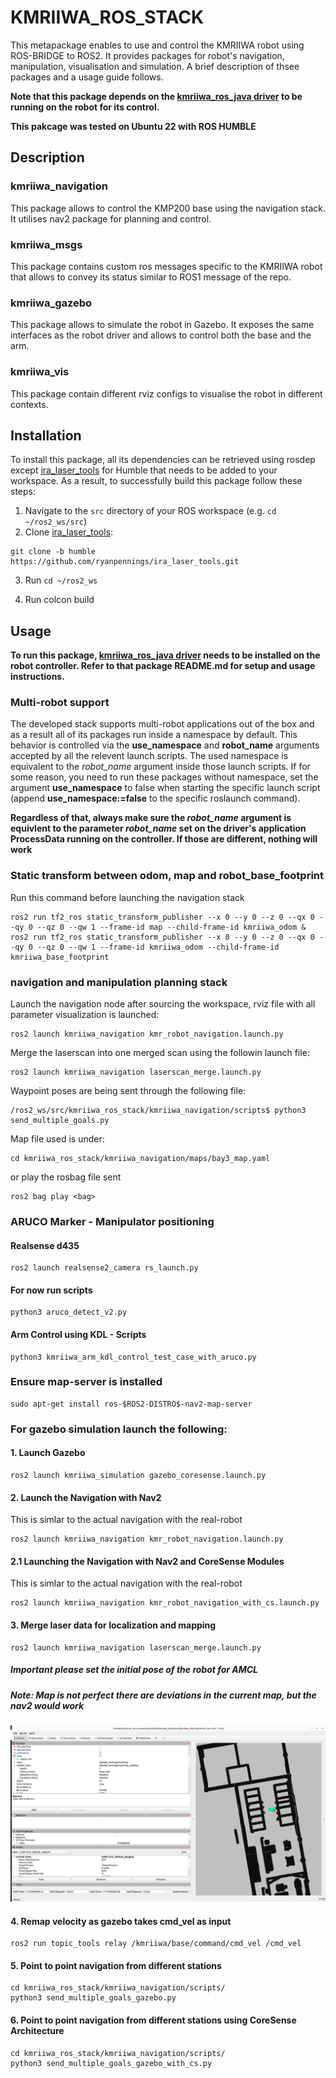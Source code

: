 # KMRIIWA_ROS_STACK
This metapackage enables to use and control the KMRIIWA robot using ROS-BRIDGE to ROS2. It provides packages for robot's navigation, manipulation, visualisation and simulation. A brief description of thsee packages and a usage guide follows. 

**Note that this package depends on the [kmriiwa_ros_java driver](https://github.com/stoic-roboticist/kmriiwa_ros_java) to be running on the robot for its control.**

**This pakcage was tested on Ubuntu 22 with ROS HUMBLE**

## Description

### kmriiwa_navigation
This package allows to control the KMP200 base using the navigation stack. It utilises nav2 package for planning and control.

### kmriiwa_msgs
This package contains custom ros messages specific to the KMRIIWA robot that allows to convey its status similar to ROS1 message of the repo.

### kmriiwa_gazebo
This package allows to simulate the robot in Gazebo. It exposes the same interfaces as the robot driver and allows to control both the base and the arm.

### kmriiwa_vis
This package contain different rviz configs to visualise the robot in different contexts.


## Installation
To install this package, all its dependencies can be retrieved using rosdep except [ira_laser_tools](https://github.com/ryanpennings/ira_laser_tools) for Humble that needs to be added to your workspace. As a result, to successfully build this package follow these steps:
1. Navigate to the `src` directory of your ROS workspace (e.g. `cd ~/ros2_ws/src`)
2. Clone [ira_laser_tools](https://github.com/ryanpennings/ira_laser_tools):
```
git clone -b humble https://github.com/ryanpennings/ira_laser_tools.git
```
3. Run `cd ~/ros2_ws`

4. Run colcon build

## Usage

**To run this package, [kmriiwa_ros_java driver](https://github.com/stoic-roboticist/kmriiwa_ros_java) needs to be installed on the robot controller. Refer to that package README.md for setup and usage instructions.**

### Multi-robot support
The developed stack supports multi-robot applications out of the box and as a result all of its packages run inside a namespace by default. This behavior is controlled via the **use_namespace** and **robot_name** arguments accepted by all the relevent launch scripts. The used namespace is equivalent to the *robot_name* argument inside those launch scripts. If for some reason, you need to run these packages without namespace, set the argument **use_namespace** to false when starting the specific launch script (append **use_namespace:=false** to the specific roslaunch command). 

**Regardless of that, always make sure the *robot_name* argument is equivlent to the parameter *robot_name* set on the driver's application ProcessData running on the controller. If those are different, nothing will work**

### Static transform between odom, map and robot_base_footprint
Run this command before launching the navigation stack
```
ros2 run tf2_ros static_transform_publisher --x 0 --y 0 --z 0 --qx 0 --qy 0 --qz 0 --qw 1 --frame-id map --child-frame-id kmriiwa_odom & ros2 run tf2_ros static_transform_publisher --x 0 --y 0 --z 0 --qx 0 --qy 0 --qz 0 --qw 1 --frame-id kmriiwa_odom --child-frame-id kmriiwa_base_footprint
```
 
### navigation and manipulation planning stack
Launch the navigation node after sourcing the workspace, rviz file with all parameter visualization is launched:

```
ros2 launch kmriiwa_navigation kmr_robot_navigation.launch.py
```

Merge the laserscan into one merged scan using the followin launch file:

```
ros2 launch kmriiwa_navigation laserscan_merge.launch.py
```

Waypoint poses are being sent through the following file:

```
/ros2_ws/src/kmriiwa_ros_stack/kmriiwa_navigation/scripts$ python3 send_multiple_goals.py 
```

Map file used is under: 
```
cd kmriiwa_ros_stack/kmriiwa_navigation/maps/bay3_map.yaml
```

or play the rosbag file sent
```
ros2 bag play <bag>
```


### ARUCO Marker - Manipulator positioning
#### Realsense d435
```
ros2 launch realsense2_camera rs_launch.py 
```
#### For now run scripts
```
python3 aruco_detect_v2.py
```
#### Arm Control using KDL - Scripts
```
python3 kmriiwa_arm_kdl_control_test_case_with_aruco.py 
```
### Ensure map-server is installed
```
sudo apt-get install ros-$ROS2-DISTRO$-nav2-map-server
```

### For gazebo simulation launch the following:
#### 1. Launch Gazebo
```
ros2 launch kmriiwa_simulation gazebo_coresense.launch.py
```
#### 2. Launch the Navigation with Nav2
This is simlar to the actual navigation with the real-robot
```
ros2 launch kmriiwa_navigation kmr_robot_navigation.launch.py
```
#### 2.1 Launching the Navigation with Nav2 and CoreSense Modules
This is simlar to the actual navigation with the real-robot
```
ros2 launch kmriiwa_navigation kmr_robot_navigation_with_cs.launch.py
```
#### 3. Merge laser data for localization and mapping
```
ros2 launch kmriiwa_navigation laserscan_merge.launch.py
```
##### Important please set the initial pose of the robot for AMCL
##### Note: Map is not perfect there are deviations in the current map, but the nav2 would work
![Initialize pose](Images/initialize_pose_for_amcl.png)

#### 4. Remap velocity as gazebo takes cmd_vel as input
```
ros2 run topic_tools relay /kmriiwa/base/command/cmd_vel /cmd_vel
```
#### 5. Point to point navigation from different stations
```
cd kmriiwa_ros_stack/kmriiwa_navigation/scripts/
python3 send_multiple_goals_gazebo.py
```
#### 6. Point to point navigation from different stations using CoreSense Architecture
```
cd kmriiwa_ros_stack/kmriiwa_navigation/scripts/
python3 send_multiple_goals_gazebo_with_cs.py
```
